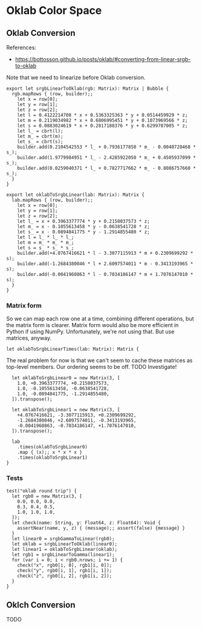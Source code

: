# Oklab Color Space

## Oklab Conversion

References:

- https://bottosson.github.io/posts/oklab/#converting-from-linear-srgb-to-oklab

Note that we need to linearize before Oklab conversion.

    export let srgbLinearToOklab(rgb: Matrix): Matrix | Bubble {
      rgb.mapRows { (row, builder);;
        let x = row[0];
        let y = row[1];
        let z = row[2];
        let l = 0.4122214708 * x + 0.5363325363 * y + 0.0514459929 * z;
        let m = 0.2119034982 * x + 0.6806995451 * y + 0.1073969566 * z;
        let s = 0.0883024619 * x + 0.2817188376 * y + 0.6299787005 * z;
        let l_ = cbrt(l);
        let m_ = cbrt(m);
        let s_ = cbrt(s);
        builder.add(0.2104542553 * l_ + 0.7936177850 * m_ - 0.0040720468 * s_);
        builder.add(1.9779984951 * l_ - 2.4285922050 * m_ + 0.4505937099 * s_);
        builder.add(0.0259040371 * l_ + 0.7827717662 * m_ - 0.8086757660 * s_);
      }
    }

    export let oklabToSrgbLinear(lab: Matrix): Matrix {
      lab.mapRows { (row, builder);;
        let x = row[0];
        let y = row[1];
        let z = row[2];
        let l_ = x + 0.3963377774 * y + 0.2158037573 * z;
        let m_ = x - 0.1055613458 * y - 0.0638541728 * z;
        let s_ = x - 0.0894841775 * y - 1.2914855480 * z;
        let l = l_ * l_ * l_;
        let m = m_ * m_ * m_;
        let s = s_ * s_ * s_;
        builder.add(+4.0767416621 * l - 3.3077115913 * m + 0.2309699292 * s);
        builder.add(-1.2684380046 * l + 2.6097574011 * m - 0.3413193965 * s);
        builder.add(-0.0041960863 * l - 0.7034186147 * m + 1.7076147010 * s);
      }
    }

### Matrix form

So we can map each row one at a time, combining different operations, but the
matrix form is clearer. Matrix form would also be more efficient in Python if
using NumPy. Unfortunately, we're not using that. But use matrices, anyway.

    let oklabToSrgbLinearTimes(lab: Matrix): Matrix {

The real problem for now is that we can't seem to cache these matrices as
top-level members. Our ordering seems to be off. TODO Investigate!

      let oklabToSrgbLinear0 = new Matrix(3, [
        1.0, +0.3963377774, +0.2158037573,
        1.0, -0.1055613458, -0.0638541728,
        1.0, -0.0894841775, -1.2914855480,
      ]).transpose();

      let oklabToSrgbLinear1 = new Matrix(3, [
        +4.0767416621, -3.3077115913, +0.2309699292,
        -1.2684380046, +2.6097574011, -0.3413193965,
        -0.0041960863, -0.7034186147, +1.7076147010,
      ]).transpose();

      lab
        .times(oklabToSrgbLinear0)
        .map { (x);; x * x * x }
        .times(oklabToSrgbLinear1)
    }

### Tests

    test("oklab round trip") {
      let rgb0 = new Matrix(3, [
        0.0, 0.0, 0.0,
        0.3, 0.4, 0.5,
        1.0, 1.0, 1.0,
      ]);
      let check(name: String, y: Float64, z: Float64): Void {
        assertNear(name, y, z) { (message);; assert(false) {message} }
      }
      let linear0 = srgbGammaToLinear(rgb0);
      let oklab = srgbLinearToOklab(linear0);
      let linear1 = oklabToSrgbLinear(oklab);
      let rgb1 = srgbLinearToGamma(linear1);
      for (var i = 0; i < rgb0.nrows; i += 1) {
        check("x", rgb0[i, 0], rgb1[i, 0]);
        check("y", rgb0[i, 1], rgb1[i, 1]);
        check("z", rgb0[i, 2], rgb1[i, 2]);
      }
    }

## Oklch Conversion

TODO
